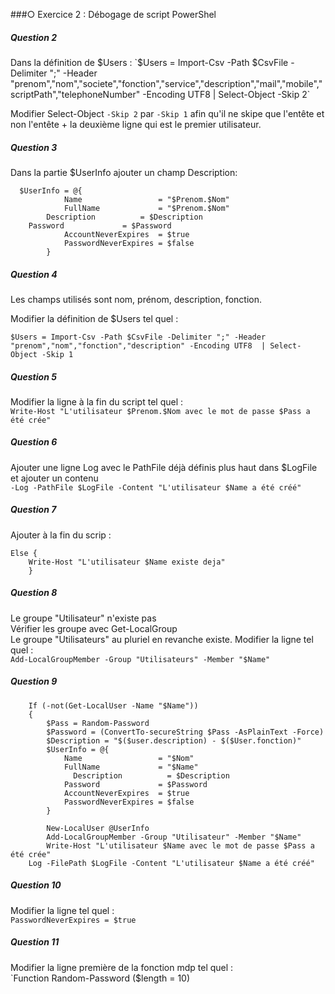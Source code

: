 ###○ Exercice 2 : Débogage de script PowerShel
##### Question 2   

Dans la définition de $Users : 
`$Users = Import-Csv -Path $CsvFile -Delimiter ";" -Header "prenom","nom","societe","fonction","service","description","mail","mobile","scriptPath","telephoneNumber" -Encoding UTF8  | Select-Object -Skip 2`  

Modifier Select-Object `-Skip 2` par `-Skip 1` afin qu'il ne skipe que l'entête et non l'entête + la deuxième ligne qui est le premier utilisateur.  

##### Question 3 
Dans la partie $UserInfo ajouter un champ Description:
```  
  $UserInfo = @{
            Name                 = "$Prenom.$Nom"
            FullName             = "$Prenom.$Nom"
	    Description          = $Description
	Password             = $Password
            AccountNeverExpires  = $true
            PasswordNeverExpires = $false
        }
```

##### Question 4   
Les champs utilisés sont nom, prénom, description, fonction.   

Modifier la définition de $Users tel quel :   

`$Users = Import-Csv -Path $CsvFile -Delimiter ";" -Header "prenom","nom","fonction","description" -Encoding UTF8  | Select-Object -Skip 1 ` 

##### Question 5   

Modifier la ligne à la fin du script tel quel :   
`Write-Host "L'utilisateur $Prenom.$Nom avec le mot de passe $Pass a été crée"`  

##### Question 6  

Ajouter une ligne Log avec le PathFile déjà définis plus haut dans $LogFile et ajouter un contenu   
`-Log -PathFile $LogFile -Content "L'utilisateur $Name a été créé"`  

##### Question 7  

Ajouter à la fin du scrip :  
```
Else {
	Write-Host "L'utilisateur $Name existe deja"
    }  
```

##### Question 8   

Le groupe "Utilisateur" n'existe pas  
Vérifier les groupe avec Get-LocalGroup  
Le groupe "Utilisateurs" au pluriel en revanche existe. Modifier la ligne tel quel :   
`Add-LocalGroupMember -Group "Utilisateurs" -Member "$Name"`  

##### Question 9   

```
    If (-not(Get-LocalUser -Name "$Name"))  
    {  
        $Pass = Random-Password  
        $Password = (ConvertTo-secureString $Pass -AsPlainText -Force)  
        $Description = "$($user.description) - $($User.fonction)"  
        $UserInfo = @{  
            Name                 = "$Nom"  
            FullName             = "$Name"  
	          Description          = $Description  
            Password             = $Password   
            AccountNeverExpires  = $true  
            PasswordNeverExpires = $false  
        }  

        New-LocalUser @UserInfo  
        Add-LocalGroupMember -Group "Utilisateur" -Member "$Name"  
        Write-Host "L'utilisateur $Name avec le mot de passe $Pass a été crée"  
	Log -FilePath $LogFile -Content "L'utilisateur $Name a été créé"  
```

##### Question 10   

Modifier la ligne tel quel :  
`PasswordNeverExpires = $true`  

##### Question 11 

Modifier la ligne première de la fonction mdp tel quel :  
`Function Random-Password ($length = 10)
